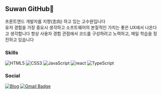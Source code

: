 ## Suwan GitHub👋

프론트엔드 개발자를 지향(志向) 하고 있는 고수완입니다
<br />
유저 경험을 가장 중요시 생각하고 소프트웨어의 본질적인 가치는 좋은 UX에서 나온다고 생각합니다
항상 사용자 경험 관점에서 코드를 구성하려고 노력하고, 매일 학습을 정진하고 있습니다


### Skills
![HTML5](https://img.shields.io/badge/HTML5-%23E34F26.svg?style=&logo=html5&logoColor=white)
![CSS3](https://img.shields.io/badge/CSS3-%231572B6.svg?style=flat&logo=css3&logoColor=white)
![JavaScript](https://img.shields.io/badge/JavaScript-F7DF1E.svg?style=flat&logo=javascript&logoColor=white)
![react](https://img.shields.io/badge/ReactJS-61DAFB?style=flat&logo=react&logoColor=white)
![TypeScript](https://img.shields.io/badge/TypeScript-3178C6?style=flat&logo=TypeScript&logoColor=white)

### Social
<a href="https://velog.io/@my_suwan">![Blog](https://img.shields.io/badge/Tech%20Blog-11B48A?style=flat&logo=Vimeo&logoColor=white&link=https://velog.io/@my_suwan)</a>
[![Gmail Badge](https://img.shields.io/badge/Gmail-EA4335?style=flat&logo=Gmail&logoColor=white)](mailto:imissyou5466@gmail.com)
<br />

